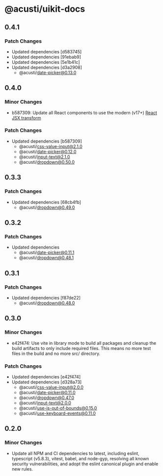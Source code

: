 # @acusti/uikit-docs

## 0.4.1

### Patch Changes

- Updated dependencies [d583745]
- Updated dependencies [91ebab9]
- Updated dependencies [5e1b41c]
- Updated dependencies [d3a2908]
    - @acusti/date-picker@0.13.0

## 0.4.0

### Minor Changes

- b587309: Update all React components to use the modern (v17+)
  [React JSX transform](https://legacy.reactjs.org/blog/2020/09/22/introducing-the-new-jsx-transform.html)

### Patch Changes

- Updated dependencies [b587309]
    - @acusti/css-value-input@2.1.0
    - @acusti/date-picker@0.12.0
    - @acusti/input-text@2.1.0
    - @acusti/dropdown@0.50.0

## 0.3.3

### Patch Changes

- Updated dependencies [68cb4fb]
    - @acusti/dropdown@0.49.0

## 0.3.2

### Patch Changes

- Updated dependencies
    - @acusti/date-picker@0.11.1
    - @acusti/dropdown@0.48.1

## 0.3.1

### Patch Changes

- Updated dependencies [f87de22]
    - @acusti/dropdown@0.48.0

## 0.3.0

### Minor Changes

- e42f474: Use vite in library mode to build all packages and cleanup the
  build artifacts to only include required files. This means no more test
  files in the build and no more src/ directory.

### Patch Changes

- Updated dependencies [e42f474]
- Updated dependencies [d328a73]
    - @acusti/css-value-input@2.0.0
    - @acusti/date-picker@0.11.0
    - @acusti/dropdown@0.47.0
    - @acusti/input-text@2.0.0
    - @acusti/use-is-out-of-bounds@0.15.0
    - @acusti/use-keyboard-events@0.11.0

## 0.2.0

### Minor Changes

- Update all NPM and CI dependencies to latest, including eslint,
  typescript (v5.8.3), vitest, babel, and node-gyp, resolving all known
  security vulnerabilities, and adopt the eslint canonical plugin and
  enable new rules.

